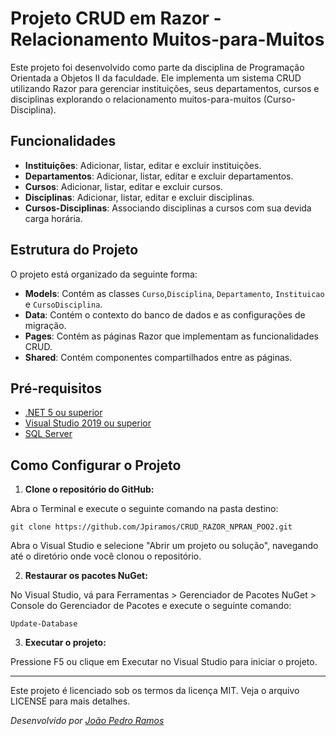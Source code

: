 # Projeto CRUD em Razor - Relacionamento Muitos-para-Muitos

Este projeto foi desenvolvido como parte da disciplina de Programação Orientada a Objetos II da faculdade. Ele implementa um sistema CRUD utilizando Razor para gerenciar instituições, seus departamentos, cursos e disciplinas explorando o relacionamento muitos-para-muitos (Curso-Disciplina).

## Funcionalidades

- **Instituições**: Adicionar, listar, editar e excluir instituições.
- **Departamentos**: Adicionar, listar, editar e excluir departamentos.
- **Cursos**: Adicionar, listar, editar e excluir cursos.
- **Disciplinas**: Adicionar, listar, editar e excluir disciplinas.
- **Cursos-Disciplinas**: Associando disciplinas a cursos com sua devida carga horária.

## Estrutura do Projeto

O projeto está organizado da seguinte forma:

- **Models**: Contém as classes `Curso`,`Disciplina`, `Departamento`, `Instituicao` e `CursoDisciplina`.
- **Data**: Contém o contexto do banco de dados e as configurações de migração.
- **Pages**: Contém as páginas Razor que implementam as funcionalidades CRUD.
- **Shared**: Contém componentes compartilhados entre as páginas.

## Pré-requisitos

- [.NET 5 ou superior](https://dotnet.microsoft.com/download)
- [Visual Studio 2019 ou superior](https://visualstudio.microsoft.com/)
-  [SQL Server](https://www.microsoft.com/pt-br/sql-server/sql-server-downloads)


## Como Configurar o Projeto

1. **Clone o repositório do GitHub:**

Abra o Terminal e execute o seguinte comando na pasta destino: 
   ```
   git clone https://github.com/Jpiramos/CRUD_RAZOR_NPRAN_POO2.git
   ```
   
Abra o Visual Studio e selecione "Abrir um projeto ou solução", navegando até o diretório onde você clonou o repositório.

2. **Restaurar os pacotes NuGet:**

No Visual Studio, vá para Ferramentas > Gerenciador de Pacotes NuGet > Console do Gerenciador de Pacotes e execute o seguinte comando:

   ```
   Update-Database
   ```
3. **Executar o projeto:**

Pressione F5 ou clique em Executar no Visual Studio para iniciar o projeto.
______________________________________________________________________________________________________________________
Este projeto é licenciado sob os termos da licença MIT. Veja o arquivo LICENSE para mais detalhes.

*Desenvolvido por [João Pedro Ramos](https://github.com/Jpiramos)*

